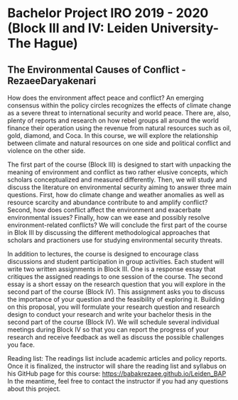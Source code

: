 


# Bachelor Project IRO 2019 - 2020 (Block III and IV: Leiden University-The Hague)

## **The Environmental Causes of Conflict - RezaeeDaryakenari**

How does the environment affect peace and conflict? An emerging consensus within the policy circles recognizes the effects of climate change as a severe threat to international security and world peace. There are, also, plenty of reports and research on how rebel groups all around the world finance their operation using the revenue from natural resources such as oil, gold, diamond, and Coca. In this course, we will explore the relationship between climate and natural resources on one side and political conflict and violence on the other side.

The first part of the course (Block III) is designed to start with unpacking the meaning of environment and conflict as two rather elusive concepts, which scholars conceptualized and measured differently. Then, we will study and discuss the literature on environmental security aiming to answer three main questions. First, how do climate change and weather anomalies as well as resource scarcity and abundance contribute to and amplify conflict? Second, how does conflict affect the environment and exacerbate environmental issues? Finally, how can we ease and possibly resolve environment-related conflicts? We will conclude the first part of the course in Blok III by discussing the different methodological approaches that scholars and practioners use for studying environmental security threats.

In addition to lectures, the course is designed to encourage class discussions and student participation in group activities. Each student will write two written assignments in Block III. One is a response essay that critiques the assigned readings to one session of the course. The second essay is a short essay on the research question that you will explore in the second part of the course (Block IV). This assignment asks you to discuss the importance of your question and the feasibility of exploring it. Building on this proposal, you will formulate your research question and research design to conduct your research and write your bachelor thesis in the second part of the course (Block IV). We will schedule several individual meetings during Block IV so that you can report the progress of your research and receive feedback as well as discuss the possible challenges you face.

Reading list:
The readings list include academic articles and policy reports. Once it is finalized, the instructor will share the reading list and syllabus on his GitHub page for this course: https://babakrezaee.github.io/Leiden_BAP 
In the meantime, feel free to contact the instructor if you had any questions about this project. 
